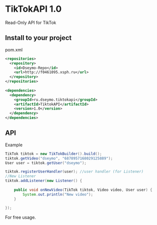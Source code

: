 # TikTokAPI 1.0
Read-Only API for TikTok

## Install to your project
pom.xml
```xml
<repositories>
  <repository>
  	<id>Dseymo-Repo</id>
  	<url>http://f0461095.xsph.ru</url>
  </repository>
</repositories>
  
<dependencies>
  <dependency>
	<groupId>ru.dseymo.tiktokapi</groupId>
	<artifactId>TiktokAPI</artifactId>
	<version>1.0</version>
  </dependency>
</dependencies>
```

## API
Example
```java
TikTok tiktok = new TikTokBuilder().build();
tiktok.getVideo("dseymo", "6878957168029125889");
User user = tiktok.getUser("dseymo");

tiktok.registerUserHandler(user); //user handler (for Listener)
//New Listener
tiktok.addListener(new Listener() {
			
	public void onNewVideo(TikTok tiktok, Video video, User user) {
		System.out.println("New video");
	}
	
});
```

For free usage.
